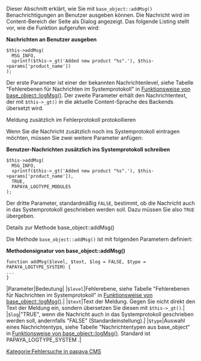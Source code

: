 
Dieser Abschnitt erklärt, wie Sie mit `base_object::addMsg()` Benachrichtigungen an Benutzer ausgeben können. Die Nachricht wird im Content-Bereich der Seite als Dialog angezeigt. Das folgende Listing stellt vor, wie die Funktion aufgerufen wird:

**Nachrichten an Benutzer ausgeben**

~~~~ {.php}
$this->addMsg(
  MSG_INFO,
  sprintf($this->_gt('Added new product "%s".'), $this->params['product_name'])
);
~~~~

Der erste Parameter ist einer der bekannten Nachrichtenlevel, siehe Tabelle "Fehlerebenen für Nachrichten im Systemprotokoll" in [Funktionsweise von base_object::logMsg()](Funktionsweise_von_base_object::logMsg().md). Der zweite Parameter erhält den Nachrichtentext, der mit `$this->_gt()` in die aktuelle Content-Sprache des Backends übersetzt wird.

Meldung zusätzlich im Fehlerprotokoll protokollieren

Wenn Sie die Nachricht zusätzlich noch ins Systemprotokoll eintragen möchten, müssen Sie zwei weitere Parameter anfügen:

**Benutzer-Nachrichten zusätzlich ins Systemprotokoll schreiben**

~~~~ {.php}
$this->addMsg(
  MSG_INFO,
  sprintf($this->_gt('Added new product "%s".'), $this->params['product_name']),
  TRUE,
  PAPAYA_LOGTYPE_MODULES
);
~~~~

Der dritte Parameter, standardmäßig `FALSE`, bestimmt, ob die Nachricht auch in das Systemprotokoll geschrieben werden soll. Dazu müssen Sie also `TRUE` übergeben.

Details zur Methode base_object::addMsg()

Die Methode `base_object::addMsg()` ist mit folgenden Parametern definiert:

**Methodensignatur von base_object::addMsg()**

~~~~ {.php}
function addMsg($level, $text, $log = FALSE, $type = PAPAYA_LOGTYPE_SYSTEM) {
...
}
~~~~

|Parameter|Bedeutung|
|`$level`|Fehlerebene, siehe Tabelle "Fehlerebenen für Nachrichten im Systemprotokoll" in [Funktionsweise von base_object::logMsg()](Funktionsweise_von_base_object::logMsg().md).|
|`$text`|Text der Meldung. Gegen Sie nicht direkt den Text der Meldung ein, sondern übersetzen Sie diesen mit `$this->_gt()`.|
|`$log`|"TRUE", wenn die Nachricht auch in das Systemprotokoll geschrieben werden soll, andernfalls "FALSE" (Standardeinstellung).|
|`$type`|Auswahl eines Nachrichtentyps, siehe Tabelle "Nachrichtentypen aus base_object" in [Funktionsweise von base_object::logMsg()](Funktionsweise_von_base_object::logMsg().md). Standard ist PAPAYA_LOGTYPE_SYSTEM .|

[Kategorie:Fehlersuche in papaya CMS](export_de/Kategorie:Fehlersuche_in_papaya_CMS.md)